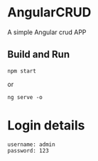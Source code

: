 # AngularCRUD

A simple Angular crud APP

## Build and Run
```
npm start
```
or 
```
ng serve -o
```
# Login details
```
username: admin
password: 123
```
